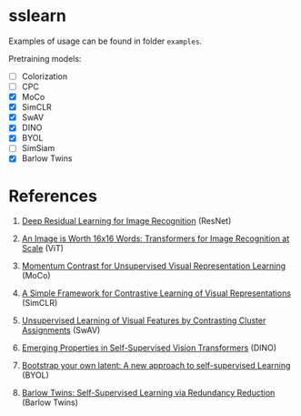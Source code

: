 # sslearn

Examples of usage can be found in folder `examples`.

Pretraining models:
- [ ] Colorization
- [ ] CPC
- [x] MoCo
- [x] SimCLR
- [x] SwAV
- [x] DINO
- [x] BYOL
- [ ] SimSiam
- [x] Barlow Twins

# References

1. [Deep Residual Learning for Image Recognition](https://arxiv.org/abs/1512.03385) (ResNet)

2. [An Image is Worth 16x16 Words: Transformers for Image Recognition at Scale](https://arxiv.org/abs/2010.11929) (ViT)

3. [Momentum Contrast for Unsupervised Visual Representation Learning](https://arxiv.org/abs/1911.05722) (MoCo)

4. [A Simple Framework for Contrastive Learning of Visual Representations](https://arxiv.org/abs/2002.05709) (SimCLR)

5. [Unsupervised Learning of Visual Features by Contrasting Cluster Assignments](https://arxiv.org/abs/2006.09882) (SwAV)

6. [Emerging Properties in Self-Supervised Vision Transformers](https://arxiv.org/abs/2104.14294) (DINO)

7. [Bootstrap your own latent: A new approach to self-supervised Learning](https://arxiv.org/abs/2006.07733) (BYOL)

8. [Barlow Twins: Self-Supervised Learning via Redundancy Reduction](https://arxiv.org/abs/2103.03230) (Barlow Twins)
